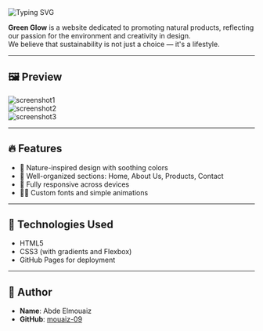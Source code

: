 <div align="start">
  <img src="https://readme-typing-svg.demolab.com?font=Fira+Code&size=40&pause=1000&color=1CCD06&width=500&height=70&lines=%F0%9F%8C%BF+Green+Glow" alt="Typing SVG" />
</div>

**Green Glow** is a website dedicated to promoting natural products, reflecting our passion for the environment and creativity in design.  
We believe that sustainability is not just a choice — it's a lifestyle.

---

## 🖼️ Preview

![screenshot1](./screenshot1.png)  
![screenshot2](./screenshot2.png)  
![screenshot3](./screenshot3.png)

---

## 🔥 Features

- 🌱 Nature-inspired design with soothing colors  
- 🧾 Well-organized sections: Home, About Us, Products, Contact  
- 📱 Fully responsive across devices  
- 🧑‍🎨 Custom fonts and simple animations

---

## 🚧 Technologies Used

- HTML5  
- CSS3 (with gradients and Flexbox)  
- GitHub Pages for deployment

---

## 👤 Author

- **Name**: Abde Elmouaiz  
- **GitHub**: [mouaiz-09](https://github.com/mouaiz-09)





